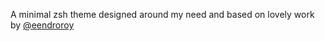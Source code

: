 A minimal zsh theme designed around my need and based on lovely work by [@eendroroy](https://github.com/eendroroy)